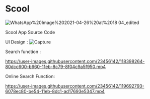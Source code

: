 # Scool

![WhatsApp%20Image%202021-04-26%20at%2018 04_edited](https://user-images.githubusercontent.com/23456142/118398147-f85e2580-b65f-11eb-91ab-1a74ec6dd595.png)

Scool App Source Code

UI Design : 
![Capture](https://user-images.githubusercontent.com/23456142/118398199-3c512a80-b660-11eb-8d96-3262ce558d18.jpg)


Search function : 

https://user-images.githubusercontent.com/23456142/118398264-80dcc600-b660-11eb-8c79-8f04c9a5f950.mp4

Online Search Function:

https://user-images.githubusercontent.com/23456142/119692793-6078ec80-be54-11eb-8dc1-ad17693e5347.mp4


